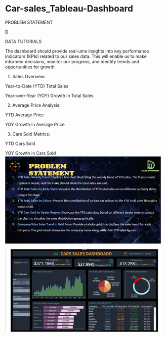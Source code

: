 # Car-sales_Tableau-Dashboard
PROBLEM STATEMENT

D

DATA TUTORIALS

The dashboard should provide real-ume insights into key performance indicators (KPIs) related to our sales data. This will enable us to make informed decisions, monitor our progress, and identify trends and opportunities for growth.

1. Sales Overview:

Year-to-Date (YTD) Total Sales

Year-over-Year (YOY) Growth in Total Sales

2. Average Price Analysis:

YTD Average Price

YOY Growth in Average Price

3. Cars Sold Metrics:

YTD Cars Sold

YOY Growth in Cars Sold
![Alt text](https://github.com/nupur456/Car-sales_Tableau-Dashboard/blob/main/tableau%20dasboard%20problem%20statement.png)

![Alt text](https://github.com/nupur456/Car-sales_Tableau-Dashboard/blob/main/tableau%20dashboard%20screenshot.png)
